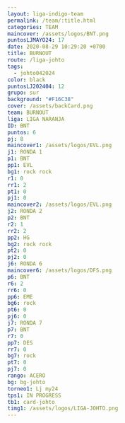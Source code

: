 ```yaml
---
layout: liga-indigo-team
permalink: /team/:title.html
categories: TEAM
maincover: /assets/logos/BNT.png
puntosLJMAYO24: 17
date: 2020-08-29 10:29:20 +0700
title: BURNOUT
route: /liga-johto
tags:
  - johto042024
color: black
puntosLJ202404: 12
grupo: sur
background: "#F16C38"
cover: /assets/backCard.png
team: BURNOUT
liga: LIGA NARANJA
ID: BNT
puntos: 6
pj: 8
maincover1: /assets/logos/EVL.png
j1: RONDA 1
p1: BNT
pp1: EVL
bg1: rock rock
r1: 0
rr1: 2
pt1: 0
pj1: 0
maincover2: /assets/logos/EVL.png
j2: RONDA 2
p2: BNT
r2: 1
rr2: 2
pp2: HG
bg2: rock rock
pt2: 0
pj2: 0
j6: RONDA 6
maincover6: /assets/logos/DFS.png
p6: BNT
r6: 2
rr6: 0
pp6: EME
bg6: rock
pt6: 0
pj6: 0
j7: RONDA 7
p7: BNT
r7: 0
pp7: DES
rr7: 0
bg7: rock
pt7: 0
pj7: 0
rango: ACERO
bg: bg-johto
torneo1: Lj my24
tps1: IN PROGRESS
tb1: card-johto
timg1: /assets/logos/LIGA-JOHTO.png
---
```

